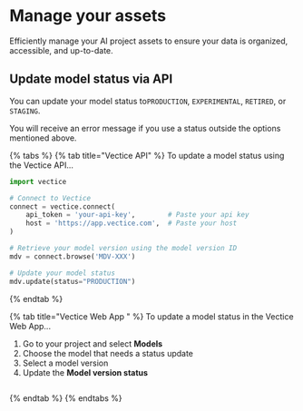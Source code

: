 # Manage your assets

Efficiently manage your AI project assets to ensure your data is organized, accessible, and up-to-date.

## Update model status via API

You can update your model status to`PRODUCTION`, `EXPERIMENTAL`, `RETIRED`, or `STAGING`.&#x20;


You will receive an error message if you use a status outside the options mentioned above.


{% tabs %}
{% tab title="Vectice API" %}
To update a model status using the Vectice API...

```python
import vectice

# Connect to Vectice
connect = vectice.connect(
    api_token = 'your-api-key',        # Paste your api key
    host = 'https://app.vectice.com',  # Paste your host
)

# Retrieve your model version using the model version ID
mdv = connect.browse('MDV-XXX')

# Update your model status
mdv.update(status="PRODUCTION")
```
{% endtab %}

{% tab title="Vectice Web App " %}
To update a model status in the Vectice Web App...

1. Go to your project and select **Models**&#x20;
2. Choose the model that needs a status update
3. Select a model version
4. Update the **Model version status**

<figure><img src="../.gitbook/assets/Screenshot 2024-06-11 at 10.05.53 AM.png" alt=""><figcaption></figcaption></figure>
{% endtab %}
{% endtabs %}
